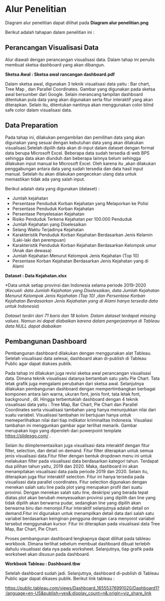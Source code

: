 
# Alur Penelitian
Diagram alur penelitian dapat dilihat pada **Diagram alur penelitian.png**

Berikut adalah tahapan dalam penelitian ini :

## Perancangan Visualisasi Data  
 Alur diawali dengan perancangan visualisasi data. Dalam tahap ini penulis membuat sketsa dashboard yang akan dibangun. 
 
 **Sketsa Awal : Sketsa awal rancangan dashboard.pdf**
 
 Dalam sketsa awal, digunakan 3 teknik visualisasi data yaitu : Bar chart, Tree Map , dan Parallel Coordinates. Gambar yang digunakan pada sketsa awal bersumber dari Google. Selain merancang tampilan dashboard ditentukan pula data yang akan digunakan serta fitur interaktif yang akan diterapkan. Selain itu, ditentukan nantinya akan menggunakan color blind safe color dalam visualisasi data.
 
## Data Preparation
  Pada tahap ini, dilakukan pengambilan dan pemilihan data yang akan digunakan yang sesuai dengan kebutuhan data yang akan dilakukan visualisasi.Setelah dipilih data akan di-input dalam dataset dengan format data berupa Microsoft Excel. Beberapa data sudah tersedia di web BPS sehingga data akan diunduh dan beberapa lainnya belum sehingga dilakukan input manual ke Microsoft Excel. Oleh karena itu ,akan dilakukan penggabungan antara data yang sudah tersedia dan data hasil input manual. Setelah itu akan dilakukan pengecekan ulang data untuk memastikan tidak ada yang salah input.

Berikut adalah data yang digunakan (dataset) :

+ Jumlah kejahatan
+	Persentase Penduduk Korban Kejahatan yang Melaporkan ke Polisi
+	Persentase Penduduk Korban Kejahatan
+	Persentase Penyelesaian Kejahatan
+	Risiko Penduduk Terkena Kejahatan per 100.000 Penduduk
+	Jumlah Kejahatan yang Diselesaikan
+	Selang Waktu Terjadinya Kejahatan
+	Karakteristik Penduduk Korban Kejahatan Berdasarkan Jenis Kelamin (Laki-laki dan perempuan)
+	Karakteristik Penduduk Korban Kejahatan Berdasarkan Kelompok umur (Anak dan dewasa)
+	Jumlah Kejahatan Menurut Kelompok Jenis Kejahatan (Top 10)
+	Persentase Korban Kejahatan Berdasarkan Jenis Kejahatan yang di Alami

**Dataset : Data Kejahatan.xlsx**

*Data untuk setiap provinsi dan Indonesia selama periode 2019-2020 (_Kecuali: data Jumlah Kejahatan yang Diselesaikan, data Jumlah Kejahatan Menurut Kelompok Jenis Kejahatan (Top 10) ,dan Persentase Korban Kejahatan Berdasarkan Jenis Kejahatan yang di Alami hanya tersedia data untuk Indonesia_)

_Dataset terdiri dari 71 baris dan 18 kolom. Dalam dataset terdapat missing values. Namun ini dapat diabaikan karena dalam pengerjaannya di Tableau data NULL dapat diabaikan_

## Pembangunan Dashboard
  Pembangunan dashboard dilakukan dengan menggunakan alat Tableau. Setelah visualisasi data selesai, dashboard akan di-publish di Tableau Public agar dapat diakses publik. 
  
  Pada tahap ini dilakukan juga revisi sketsa awal perancangan visualisasi data. Dimana teknik visualisasi datanya bertambah satu yaitu Pie Chart. Tata letak grafik juga mengalami perubahan dari sketsa awal. Selanjutnya dilakukan pembangunan dashboard dengan mempertimbangkan berbagai komponen antara lain warna, ukuran font, jenis font, tata letak font, background , dll. Hingga terbentuklah dashboard dengan 4 teknik visualisasi data yaitu : Tree Map, Bar Chart, Pie Chart dan Parallel Coordinates serta visualisasi tambahan yang hanya menunjukkan nilai dari suatu variabel. Visualisasi tambahan ini bertujuan hanya untuk memeperlihatkan nilai dari tiap indikator kriminalitas Indonesia. Visualiasi tambahan ini menggunkan gambar agar terlihat menarik. Gambar merupakan logo yang diperoleh dari powerpoint template https://slidesgo.com/ .
  
  Selain itu diimplementasikan juga visualisasi data interaktif dengan fitur filter, selection, dan detail on demand. Fitur filter diterapkan untuk semua jenis visualisasi data.Fitur filter dengan bentuk dropdown menu ini untuk melakukan filter pada visualisasi data berdasarkan kategori tahun. Terdapat dua pilihan tahun yaitu, 2019 dan 2020. Maka, dashboard ini akan menampilakan visualisasi data pada periode 2019 dan 2020. Selain itu, diterapkan juga fitur interaktif selection. Fitur ini hanya tersedia pada visualisasi data parallel coordinates. Fitur selection digunakan dengan menekan salah satu line pada plot yang merupakan profil dari suatu provinsi. Dengan menekan salah satu line, deskripsi yang berada tepat diatas plot akan berubah menyesuaikan provinsi yang dipilih dan line  yang tidak dipilih akan berwarna pudar, sedangkan line yang dipilih akan berwarna biru dan menonjol.Fitur interaktif selanjutnya adalah detail on demand.Fitur ini digunakan untuk menampilkan detail data dari salah satu variabel berdasarkan keinginan pengguna dengan cara menyorot variabel tersebut menggunakan kursor. Fitur ini diterapkan  pada visualisasi data Tree Map, Bar Chart, Pie Chart.
  
  Proses pembangunan dashboard lengkapnya dapat dilihat pada tableau workbook. Dimana terlihat sebelum membuat dashboard dibuat terlebih dahulu visualisasi data nya pada worksheet. Selanjutnya, tiap grafik pada worksheet akan disusun pada dashboard.

**Workbook Tableau : Dashboard.tbw**

  Setelah dashboard sudah jadi. Selanjutnya, dashboard di-publish di Tableau Public agar dapat dikases publik. Berikut link tableau :
 
https://public.tableau.com/views/Dashboard_16555376991020/Dashboard1?:language=en-US&publish=yes&:display_count=n&:origin=viz_share_link
